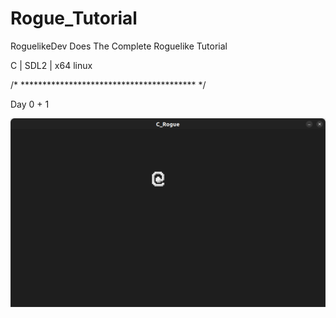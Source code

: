# Rogue_Tutorial
RoguelikeDev Does The Complete Roguelike Tutorial 

C | SDL2 | x64 linux 

/* **************************************** */

Day 0 + 1 

![Screenshot](https://raw.githubusercontent.com/git-CaptHook/Rogue_Tutorial/main/screen_1.png)
